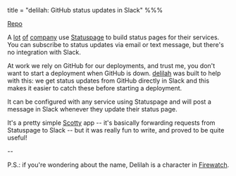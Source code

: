 title = "delilah: GitHub status updates in Slack"
%%%

[Repo](https://github.com/evuez/delilah)

A [lot](https://www.githubstatus.com/) [of](https://status.circleci.com/) [company](https://status.rollbar.com/) use [Statuspage](https://www.statuspage.io/) to build status pages for their services.
You can subscribe to status updates via email or text message, but there's no integration with Slack.

At work we rely on GitHub for our deployments, and trust me, you don't want to start a deployment when GitHub is down.
[delilah](https://github.com/evuez/delilah) was built to help with this: we get status updates from GitHub directly in Slack and this makes it easier to catch these before starting a deployment.

It can be configured with any service using Statuspage and will post a message in Slack whenever they update their status page.

It's a pretty simple [Scotty](https://github.com/scotty-web/scotty) app -- it's basically forwarding requests from Statuspage to Slack -- but it was really fun to write, and proved to be quite useful!

--

P.S.: if you're wondering about the name, Delilah is a character in [Firewatch](https://firewatch.fandom.com/wiki/Delilah).
